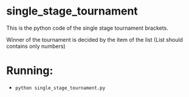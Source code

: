 # single_stage_tournament
This is the python code of the single stage tournament brackets.

Winner of the tournament is decided by the item of the list (List should contains only numbers)

# Running:
- `python single_stage_tournament.py`
